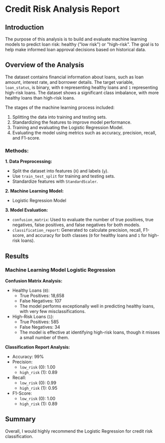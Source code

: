 # Credit Risk Analysis Report 

## Introduction 
The purpose of this analysis is to build and evaluate machine learning models to predict loan risk: healthy ("low risk") or "high-risk". The goal is to help make informed loan approval decisions based on historical data.

## Overview of the Analysis

The dataset contains financial information about loans, such as loan amount, interest rate, and borrower details. The target variable, `loan_status`, is binary, with `0` representing healthy loans and `1` representing high-risk loans. The dataset shows a significant class imbalance, with more healthy loans than high-risk loans.

The stages of the machine learning process included:
1. Splitting the data into training and testing sets.
2. Standardizing the features to improve model performance.
3. Training and evaluating the Logistic Regression Model.
4. Evaluating the model using metrics such as accuracy, precision, recall, and F1-score.

### Methods:  
**1. Data Preprocessing:**
* Split the dataset into features (`X`) and labels (`y`).
* Use `train_test_split` for training and testing sets.
* Standardize features with `StandardScaler`.

**2. Machine Learning Model:**
* Logistic Regression Model

**3. Model Evaluation:**
* `confusion_matrix`: Used to evaluate the number of true positives, true negatives, false positives, and false negatives for both models.
* `classification_report`: Generated to calculate precision, recall, F1-score, and accuracy for both classes (`0` for healthy loans and `1` for high-risk loans).

## Results
### Machine Learning Model Logistic Regression 
**Confusion Matrix Analysis:**
* Healthy Loans (`0`):
    * True Positives: 18,658
    * False Negatives: 107
    * The model performs exceptionally well in predicting healthy loans, with very few misclassifications.
* High-Risk Loans (`1`):
    * True Positives: 585
    * False Negatives: 34
    * The model is effective at identifying high-risk loans, though it misses a small number of them.

**Classification Report Analysis:**
* Accuracy: 99%
* Precision:
    * `low_risk` (0): 1.00 
    * `high_risk` (1): 0.89 
* Recall:
    * `low_risk` (0): 0.99 
    * `high_risk` (1): 0.95
* F1-Score:
    * `low_risk` (0): 1.00 
    * `high_risk` (1): 0.89
 
## Summary
Overall, I would highly recommend the Logistic Regression for credit risk classification.
